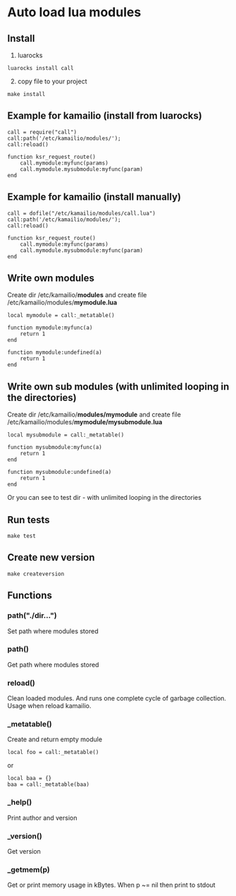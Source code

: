 # Auto load lua modules
## Install
1. luarocks
```
luarocks install call
```
2. copy file to your project
```
make install
```

## Example for kamailio (install from luarocks)
```
call = require("call")
call:path('/etc/kamailio/modules/');
call:reload()

function ksr_request_route()
    call.mymodule:myfunc(params)
    call.mymodule.mysubmodule:myfunc(param)
end
```

## Example for kamailio (install manually)
```
call = dofile("/etc/kamailio/modules/call.lua")
call:path('/etc/kamailio/modules/');
call:reload()

function ksr_request_route()
    call.mymodule:myfunc(params)
    call.mymodule.mysubmodule:myfunc(param)
end
```

## Write own modules
Create dir /etc/kamailio/**modules** and create file /etc/kamailio/modules/**mymodule.lua**
```
local mymodule = call:_metatable()

function mymodule:myfunc(a)
    return 1
end

function mymodule:undefined(a)
    return 1
end
```

## Write own sub modules (with unlimited looping in the directories)
Create dir /etc/kamailio/**modules/mymodule** and create file /etc/kamailio/modules/**mymodule/mysubmodule.lua**
```
local mysubmodule = call:_metatable()

function mysubmodule:myfunc(a)
    return 1
end

function mysubmodule:undefined(a)
    return 1
end
```
Or you can see to test dir - with unlimited looping in the directories

## Run tests
```
make test
```

## Create new version
```
make createversion
```

## Functions
### path("./dir...")
Set path where modules stored

### path()
Get path where modules stored

### reload()
Clean loaded modules. And runs one complete cycle of garbage collection. 
Usage when reload kamailio.

### \_metatable()
Create and return empty module
```
local foo = call:_metatable()
```
or
```
local baa = {}
baa = call:_metatable(baa)
```

### \_help()
Print author and version

### \_version()
Get version

### \_getmem(p)
Get or print memory usage in kBytes. When p ~= nil then print to stdout
